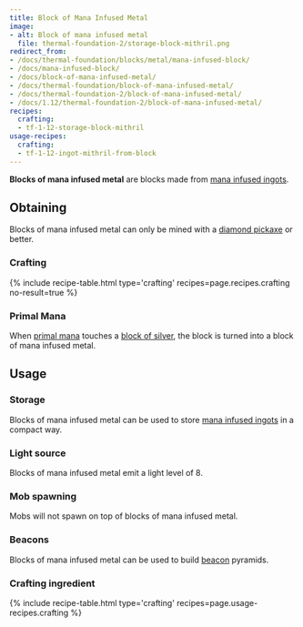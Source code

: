 ```yaml
---
title: Block of Mana Infused Metal
image:
- alt: Block of mana infused metal
  file: thermal-foundation-2/storage-block-mithril.png
redirect_from:
- /docs/thermal-foundation/blocks/metal/mana-infused-block/
- /docs/mana-infused-block/
- /docs/block-of-mana-infused-metal/
- /docs/thermal-foundation/block-of-mana-infused-metal/
- /docs/thermal-foundation-2/block-of-mana-infused-metal/
- /docs/1.12/thermal-foundation-2/block-of-mana-infused-metal/
recipes:
  crafting:
  - tf-1-12-storage-block-mithril
usage-recipes:
  crafting:
  - tf-1-12-ingot-mithril-from-block
---
```


**Blocks of mana infused metal** are blocks made from [mana infused
ingots](../mana-infused-ingot/).


Obtaining
---------

Blocks of mana infused metal can only be mined with a [diamond
pickaxe](https://minecraft.gamepedia.com/Pickaxe) or better.

### Crafting
{% include recipe-table.html type='crafting' recipes=page.recipes.crafting no-result=true %}

### Primal Mana
When [primal mana](../primal-mana/) touches a [block of
silver](../block-of-silver/), the block is turned into a block of mana
infused metal.


Usage
-----

### Storage
Blocks of mana infused metal can be used to store [mana infused
ingots](../mana-infused-ingot/) in a compact way.

### Light source
Blocks of mana infused metal emit a light level of 8.

### Mob spawning
Mobs will not spawn on top of blocks of mana infused metal.

### Beacons
Blocks of mana infused metal can be used to build
[beacon](https://minecraft.gamepedia.com/Beacon) pyramids.

### Crafting ingredient
{% include recipe-table.html type='crafting' recipes=page.usage-recipes.crafting %}

